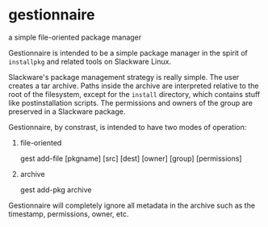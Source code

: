 # gestionnaire

a simple file-oriented package manager

Gestionnaire is intended to be a simple package manager in the spirit of `installpkg` and related tools on Slackware Linux.

Slackware's package management strategy is really simple. The user creates a tar archive. Paths inside the archive are interpreted relative to the root of the filesystem, except for the `install` directory, which contains stuff like postinstallation scripts. The permissions and owners of the group are preserved in a Slackware package.

Gestionnaire, by constrast, is intended to have two modes of operation:

1) file-oriented
    
    gest add-file [pkgname] [src] [dest] [owner] [group] [permissions]
    
2) archive

    gest add-pkg archive
    
Gestionnaire will completely ignore all metadata in the archive such as the timestamp, permissions, owner, etc. 
